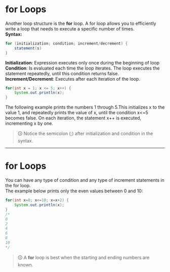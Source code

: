 # for Loops
Another loop structure is the **for** loop. A for loop allows you to efficiently write a loop that needs to execute a specific number of times.  
**Syntax:**

```java
for (initialization; condition; increment/decrement) {  
	statement(s)  
}
```

**Initialization**: Expression executes only once during the beginning of loop  
**Condition**: Is evaluated each time the loop iterates. The loop executes the statement repeatedly, until this condition returns false.  
**Increment/Decrement**: Executes after each iteration of the loop.  

```java
for(int x = 1; x <= 5; x++) {
	System.out.println(x);
}
```

The following example prints the numbers 1 through 5.This initializes x to the value 1, and repeatedly prints the value of x, until the condition x<=5 becomes false. On each iteration, the statement x++ is executed, incrementing x by one.

>🛈 Notice the semicolon (;) after initialization and condition in the syntax.

---

# for Loops
You can have any type of condition and any type of increment statements in the for loop.  
The example below prints only the even values between 0 and 10:

```java
for(int x=0; x<=10; x=x+2) {
	System.out.println(x);
}
/*
0
2
4
6
8
10
*/
```

>🛈 A **for** loop is best when the starting and ending numbers are known.